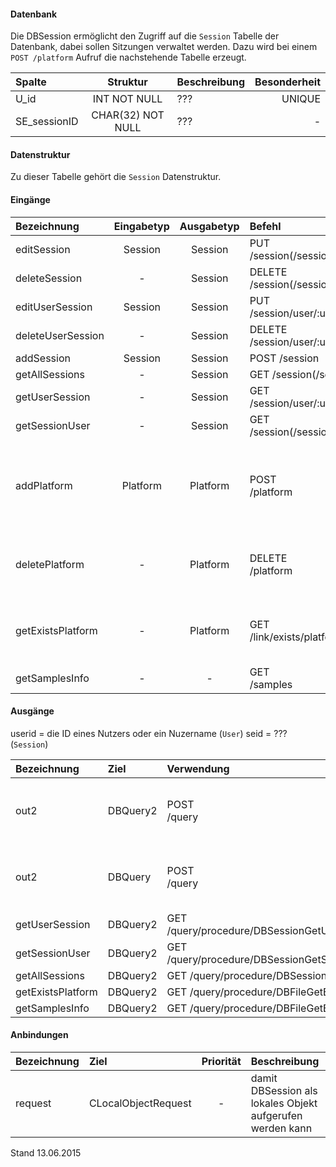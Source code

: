 #### Datenbank
Die DBSession ermöglicht den Zugriff auf die `Session` Tabelle der Datenbank, dabei sollen
Sitzungen verwaltet werden.
Dazu wird bei einem `POST /platform` Aufruf die nachstehende Tabelle erzeugt.

| Spalte        | Struktur  | Beschreibung | Besonderheit |
| :------       |:---------:| :------------| -----------: |
|U_id|INT NOT NULL| ??? |UNIQUE|
|SE_sessionID|CHAR(32) NOT NULL| ??? |-|

#### Datenstruktur
Zu dieser Tabelle gehört die `Session` Datenstruktur.

#### Eingänge
| Bezeichnung  | Eingabetyp  | Ausgabetyp | Befehl | Beschreibung |
| :----------- |:-----------:| :---------:| :----- | :----------- |
|editSession|Session|Session|PUT /session(/session)/:seid| ??? |
|deleteSession|-|Session|DELETE /session(/session)/:seid| ??? |
|editUserSession|Session|Session|PUT /session/user/:userid| ??? |
|deleteUserSession|-|Session|DELETE /session/user/:userid| ??? |
|addSession|Session|Session|POST /session| ??? |
|getAllSessions|-|Session|GET /session(/session)| ??? |
|getUserSession|-|Session|GET /session/user/:userid| ??? |
|getSessionUser|-|Session|GET /session(/session)/:seid| ??? |
|addPlatform|Platform|Platform|POST<br>/platform|installiert dies zugehörige Tabelle und die Prozeduren für diese Plattform|
|deletePlatform|-|Platform|DELETE<br>/platform|entfernt die Tabelle und Prozeduren aus der Plattform|
|getExistsPlatform|-|Platform|GET<br>/link/exists/platform| prüft, ob die Tabelle und die Prozeduren existieren |
|getSamplesInfo|-|-|GET<br>/samples| ??? |

#### Ausgänge
userid = die ID eines Nutzers oder ein Nuzername (`User`)
seid = ??? (`Session`)

| Bezeichnung  | Ziel  | Verwendung | Beschreibung |
| :----------- |:----- | :--------- | :----------- |
|out2|DBQuery2|POST<br>/query| wird für EDIT, DELETE und POST SQL-Templates verwendet |
|out2|DBQuery|POST<br>/query| wird für EDIT, DELETE und POST SQL-Templates verwendet |
|getUserSession|DBQuery2|GET /query/procedure/DBSessionGetUserSession/:userid| ??? |
|getSessionUser|DBQuery2|GET /query/procedure/DBSessionGetSessionUser/:seid| ??? |
|getAllSessions|DBQuery2|GET /query/procedure/DBSessionGetAllSessions| ??? |
|getExistsPlatform|DBQuery2|GET /query/procedure/DBFileGetExistsPlatform| Prozeduraufruf |
|getSamplesInfo|DBQuery2|GET /query/procedure/DBFileGetExistsPlatform| Prozeduraufruf |

#### Anbindungen
| Bezeichnung  | Ziel  | Priorität | Beschreibung |
| :----------- |:----- | :--------:| :------------|
|request|CLocalObjectRequest|-| damit DBSession als lokales Objekt aufgerufen werden kann |

Stand 13.06.2015